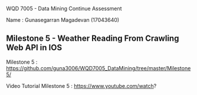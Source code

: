 WQD 7005 - Data Mining
Continue Assessment

Name : Gunasegarran Magadevan (17043640)

Milestone 5 - Weather Reading From Crawling Web API in IOS
------------
Milestone 5 : https://github.com/guna3006/WQD7005_DataMining/tree/master/Milestone5/

Video Tutorial Milestone 5 : https://www.youtube.com/watch?
